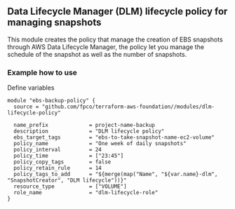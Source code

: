 ## Data Lifecycle Manager (DLM) lifecycle policy for managing snapshots

This module creates the policy that manage the creation of EBS snapshots through AWS Data Lifecycle Manager, the policy let you manage the schedule of the snapshot as well as the number of snapshots.

### Example how to use

Define variables

```
module "ebs-backup-policy" {
  source = "github.com/fpco/terraform-aws-foundation//modules/dlm-lifecycle-policy"

  name_prefix             = project-name-backup
  description             = "DLM lifecycle policy"
  ebs_target_tags         = "ebs-to-take-snapshot-name-ec2-volume"
  policy_name             = "One week of daily snapshots"
  policy_interval         = 24
  policy_time             = ["23:45"]
  policy_copy_tags        = false
  policy_retain_rule      = 14
  policy_tags_to_add      = "${merge(map("Name", "${var.name}-dlm", "SnapshotCreator", "DLM lifecycle"))}"
  resource_type           = ["VOLUME"]
  role_name               = "dlm-lifecycle-role"
}
```
